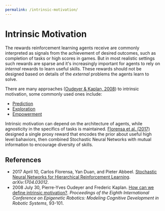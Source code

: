 ```yaml
---
permalink: /intrinsic-motivation/
---
```

# Intrinsic Motivation

The rewards reinforcement learning agents receive are commonly interpreted as signals from the achievement of desired outcomes, such as completion of tasks or high scores in games. But in most realistic settings such rewards are sparse and it's increasingly important for agents to rely on *internal* rewards to learn useful skills. These rewards should not be designed based on details of the *external* problems the agents learn to solve.

There are many approaches ([Oudeyer & Kaplan, 2008](http://www.lucs.lu.se/LUCS/139/oudeyer.pdf)) to intrinsic motivation, some commonly used ones include:

* [Prediction](http://realai.org/predictive-learning/)
* [Exploration](http://realai.org/exploration/)
* [Empowerment](http://realai.org/empowerment/)

Intrinsic motivation can depend on the architecture of agents, while agnosticity in the specifics of tasks is maintained. [Florensa et al. (2017)](https://arxiv.org/abs/1704.03012) designed a single proxy reward that encodes the prior about useful high level bahaviors, then combined Stochastic Neural Networks with mutual information to encourage diversity of skills.

## References

* 2017 April 10, Carlos Florensa, Yan Duan, and Pieter Abbeel. [Stochastic Neural Networks for Hierarchical Reinforcement Learning](https://arxiv.org/abs/1704.03012). *arXiv:1704.03012*.
* 2008 July 30, Pierre-Yves Oudeyer and Frederic Kaplan. [How can we define intrinsic motivation?](http://www.lucs.lu.se/LUCS/139/oudeyer.pdf). *Proceedings of the Eighth International Conference on Epigenetic Robotics: Modeling Cognitive Development in Robotic Systems*, 93-101.
